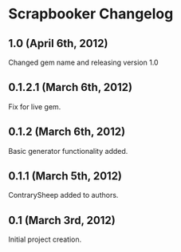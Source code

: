 # Scrapbooker Changelog

## 1.0 (April 6th, 2012)

Changed gem name and releasing version 1.0

## 0.1.2.1 (March 6th, 2012)

Fix for live gem.

## 0.1.2 (March 6th, 2012)

Basic generator functionality added.

## 0.1.1 (March 5th, 2012)

ContrarySheep added to authors.

## 0.1 (March 3rd, 2012)

Initial project creation.